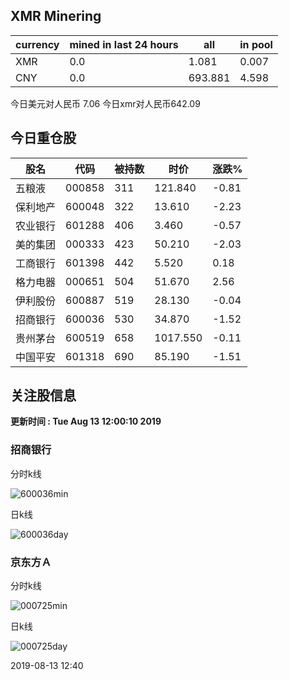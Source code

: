 ## XMR Minering

|currency|mined in last 24 hours|all|in pool|
|---|---|---|---|
|XMR|0.0|1.081|0.007|
|CNY|0.0|693.881|4.598|

今日美元对人民币 7.06	今日xmr对人民币642.09


## 今日重仓股 

|股名|代码|被持数|时价|涨跌%|
|---|---|---|---|---|
|五粮液|000858|311|121.840|-0.81|
|保利地产|600048|322|13.610|-2.23|
|农业银行|601288|406|3.460|-0.57|
|美的集团|000333|423|50.210|-2.03|
|工商银行|601398|442|5.520|0.18|
|格力电器|000651|504|51.670|2.56|
|伊利股份|600887|519|28.130|-0.04|
|招商银行|600036|530|34.870|-1.52|
|贵州茅台|600519|658|1017.550|-0.11|
|中国平安|601318|690|85.190|-1.51|

## 关注股信息
**更新时间 : Tue Aug 13 12:00:10 2019**
### 招商银行 
分时k线

![600036min](http://image.sinajs.cn/newchart/min/n/sh600036.gif)

日k线

![600036day](http://image.sinajs.cn/newchart/daily/n/sh600036.gif)

### 京东方Ａ 
分时k线

![000725min](http://image.sinajs.cn/newchart/min/n/sz000725.gif)

日k线

![000725day](http://image.sinajs.cn/newchart/daily/n/sz000725.gif)

2019-08-13 12:40